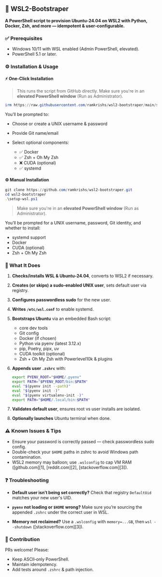 ## 🐧 WSL2-Bootstraper

**A PowerShell script to provision Ubuntu‑24.04 on WSL2 with Python, Docker, Zsh, and more — idempotent & user‑configurable.**

### ✅ Prerequisites

* Windows 10/11 with WSL enabled (Admin PowerShell, elevated).
* PowerShell 5.1 or later.

### ⚙️ Installation & Usage

#### ⚡ One-Click Installation

> This runs the script from GitHub directly. Make sure you're in an **elevated PowerShell window** (Run as Administrator).

```powershell
irm https://raw.githubusercontent.com/ramkrishs/wsl2-bootstraper/main/setup-wsl.ps1 | iex
```

You’ll be prompted to:

* Choose or create a UNIX username & password
* Provide Git name/email
* Select optional components:

  * ✅ Docker
  * ✅ Zsh + Oh My Zsh
  * ❌ CUDA (optional)
  * ✅ systemd

#### ⚙️ Manual Installation

```powershell
git clone https://github.com/ramkrishs/wsl2-bootstraper.git
cd wsl2-bootstraper
.\setup-wsl.ps1
```

> Make sure you're in an **elevated PowerShell window** (Run as Administrator).

You’ll be prompted for a UNIX username, password, Git identity, and whether to install:

* systemd support
* Docker
* CUDA (optional)
* Zsh + Oh My Zsh

### 🔄 What It Does

1. **Checks/installs WSL & Ubuntu‑24.04**, converts to WSL2 if necessary.
2. **Creates (or skips) a sudo‑enabled UNIX user**, sets default user via registry.
3. **Configures passwordless sudo** for the new user.
4. **Writes `/etc/wsl.conf`** to enable systemd.
5. **Bootstraps Ubuntu** via an embedded Bash script:

   * core dev tools
   * Git config
   * Docker (if chosen)
   * Python via pyenv (latest 3.12.x)
   * pip, Poetry, pipx, uv
   * CUDA toolkit (optional)
   * Zsh + Oh My Zsh with Powerlevel10k & plugins
6. **Appends user `.zshrc`** with:

   ```bash
   export PYENV_ROOT="$HOME/.pyenv"
   export PATH="$PYENV_ROOT/bin:$PATH"
   eval "$(pyenv init --path)"
   eval "$(pyenv init -)"
   eval "$(pyenv virtualenv-init -)"
   export PATH="$HOME/.local/bin:$PATH"
   ```
7. **Validates default user**, ensures root vs user installs are isolated.
8. **Optionally launches** Ubuntu terminal when done.

### ⚠️ Known Issues & Tips

* Ensure your password is correctly passed — check passwordless sudo config.
* Double-check your `$HOME` paths in zshrc to avoid Windows path contamination.
* WSL2 memory may balloon; use `.wslconfig` to cap VM RAM ([github.com][1], [reddit.com][2], [stackoverflow.com][3]).

### ❓ Troubleshooting

* **Default user isn’t being set correctly?**
  Check that registry `DefaultUid` matches your new user's UID.

* **`pyenv` not loading or `$HOME` wrong?**
  Make sure you’re sourcing the appended `.zshrc` under the correct user in WSL.

* **Memory not reclaimed?**
  Use a `.wslconfig` with `memory=...GB`, then `wsl --shutdown` ([stackoverflow.com][3]).

### 🧩 Contribution

PRs welcome! Please:

* Keep ASCII‑only PowerShell.
* Maintain idempotency.
* Add tests around `.zshrc` & path injection.
